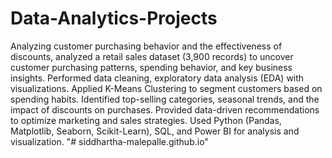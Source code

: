 # Data-Analytics-Projects
Analyzing customer purchasing behavior and the effectiveness of discounts, analyzed a retail sales dataset (3,900 records) to uncover customer purchasing patterns, spending behavior, and key business insights. Performed data cleaning, exploratory data analysis (EDA) with visualizations. Applied K-Means Clustering to segment customers based on spending habits. Identified top-selling categories, seasonal trends, and the impact of discounts on purchases. Provided data-driven recommendations to optimize marketing and sales strategies. Used Python (Pandas, Matplotlib, Seaborn, Scikit-Learn), SQL, and Power BI for analysis and visualization.
"# siddhartha-malepalle.github.io" 
